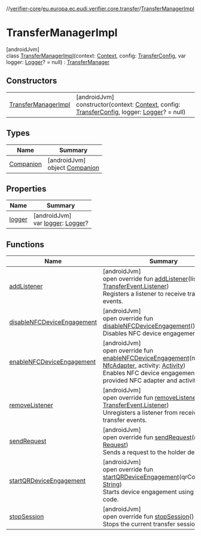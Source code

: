 //[verifier-core](../../../index.md)/[eu.europa.ec.eudi.verifier.core.transfer](../index.md)/[TransferManagerImpl](index.md)

# TransferManagerImpl

[androidJvm]\
class [TransferManagerImpl](index.md)(context: [Context](https://developer.android.com/reference/kotlin/android/content/Context.html), config: [TransferConfig](../-transfer-config/index.md), var logger: [Logger](../../eu.europa.ec.eudi.verifier.core.logging/-logger/index.md)? = null) : [TransferManager](../-transfer-manager/index.md)

## Constructors

| | |
|---|---|
| [TransferManagerImpl](-transfer-manager-impl.md) | [androidJvm]<br>constructor(context: [Context](https://developer.android.com/reference/kotlin/android/content/Context.html), config: [TransferConfig](../-transfer-config/index.md), logger: [Logger](../../eu.europa.ec.eudi.verifier.core.logging/-logger/index.md)? = null) |

## Types

| Name | Summary |
|---|---|
| [Companion](-companion/index.md) | [androidJvm]<br>object [Companion](-companion/index.md) |

## Properties

| Name | Summary |
|---|---|
| [logger](logger.md) | [androidJvm]<br>var [logger](logger.md): [Logger](../../eu.europa.ec.eudi.verifier.core.logging/-logger/index.md)? |

## Functions

| Name | Summary |
|---|---|
| [addListener](add-listener.md) | [androidJvm]<br>open override fun [addListener](add-listener.md)(listener: [TransferEvent.Listener](../-transfer-event/-listener/index.md))<br>Registers a listener to receive transfer events. |
| [disableNFCDeviceEngagement](disable-n-f-c-device-engagement.md) | [androidJvm]<br>open override fun [disableNFCDeviceEngagement](disable-n-f-c-device-engagement.md)()<br>Disables NFC device engagement. |
| [enableNFCDeviceEngagement](enable-n-f-c-device-engagement.md) | [androidJvm]<br>open override fun [enableNFCDeviceEngagement](enable-n-f-c-device-engagement.md)(nfcAdapter: [NfcAdapter](https://developer.android.com/reference/kotlin/android/nfc/NfcAdapter.html), activity: [Activity](https://developer.android.com/reference/kotlin/android/app/Activity.html))<br>Enables NFC device engagement using the provided NFC adapter and activity context. |
| [removeListener](remove-listener.md) | [androidJvm]<br>open override fun [removeListener](remove-listener.md)(listener: [TransferEvent.Listener](../-transfer-event/-listener/index.md))<br>Unregisters a listener from receiving transfer events. |
| [sendRequest](send-request.md) | [androidJvm]<br>open override fun [sendRequest](send-request.md)(request: [Request](../../eu.europa.ec.eudi.verifier.core.request/-request/index.md))<br>Sends a request to the holder device. |
| [startQRDeviceEngagement](start-q-r-device-engagement.md) | [androidJvm]<br>open override fun [startQRDeviceEngagement](start-q-r-device-engagement.md)(qrCode: [String](https://kotlinlang.org/api/latest/jvm/stdlib/kotlin-stdlib/kotlin/-string/index.html))<br>Starts device engagement using a QR code. |
| [stopSession](stop-session.md) | [androidJvm]<br>open override fun [stopSession](stop-session.md)()<br>Stops the current transfer session. |
